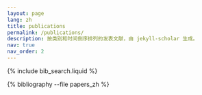 ```yaml
---
layout: page
lang: zh
title: publications
permalink: /publications/
description: 按类别和时间倒序排列的发表文献，由 jekyll-scholar 生成。
nav: true
nav_order: 2
---
```


<!-- _pages/publications.zh.md -->

<!-- 文献搜索功能 -->

{% include bib_search.liquid %}

<div class="publications">

{% bibliography --file papers_zh %}

</div>
